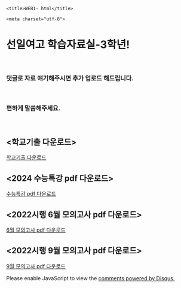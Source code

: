 <html>

<head>

    <title>WEB1- html</title>

    <meta charset="utf-8">

</head>

<body>

<h1>선일여고 학습자료실-3학년!

</h1>

<br>

<h3>댓글로 자료 얘기해주시면 추가 업로드 해드립니다. </h3><br>

<h3>편하게 말씀해주세요. </h3><br>




<h2><학교기출 다운로드></h2>

<a href="index1.html">학교기출 다운로드</a> <br>




<h2><2024 수능특강 pdf 다운로드></h2>

<a href="index2.html">수능특강 pdf 다운로드</a> <br>




<h2><2022시행 6월 모의고사 pdf 다운로드></h2>

<a href="index3.html">6월 모의고사 pdf 다운로드</a> <br>




<h2><2022시행 9월 모의고사 pdf 다운로드></h2>

<a href="index4.html">9월 모의고사 pdf 다운로드</a> <br>




<div id="disqus_thread"></div>

<script>

    /**

    *  RECOMMENDED CONFIGURATION VARIABLES: EDIT AND UNCOMMENT THE SECTION BELOW TO INSERT DYNAMIC VALUES FROM YOUR PLATFORM OR CMS.

    *  LEARN WHY DEFINING THESE VARIABLES IS IMPORTANT: https://disqus.com/admin/universalcode/#configuration-variables    */

    /*

    var disqus_config = function () {

    this.page.url = PAGE_URL;  // Replace PAGE_URL with your page's canonical URL variable

    this.page.identifier = PAGE_IDENTIFIER; // Replace PAGE_IDENTIFIER with your page's unique identifier variable

    };

    */

    (function() { // DON'T EDIT BELOW THIS LINE

    var d = document, s = d.createElement('script');

    s.src = 'https://seonilyeogo-hagseubjaryosil.disqus.com/embed.js';

    s.setAttribute('data-timestamp', +new Date());

    (d.head || d.body).appendChild(s);

    })();

</script>

<noscript>Please enable JavaScript to view the <a href="https://disqus.com/?ref_noscript">comments powered by Disqus.</a></noscript>

</body>

</html>
